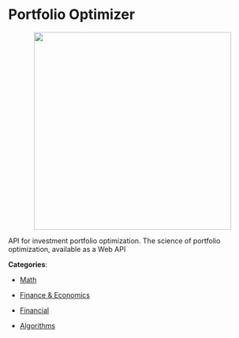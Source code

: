 # Portfolio Optimizer
<p align="center">
    <img width="400" src="https://raw.githubusercontent.com/apis-list/apis-list/apis/portfolio-optimizer/logo_256x256.png" />
</p>

API for investment portfolio optimization.  The science of portfolio optimization, available as a Web API



**Categories**:

- [Math](https://github.com/apis-list/apis-list#math)

- [Finance & Economics](https://github.com/apis-list/apis-list#finance-and-economics)

- [Financial](https://github.com/apis-list/apis-list#financial)

- [Algorithms](https://github.com/apis-list/apis-list#algorithms)



